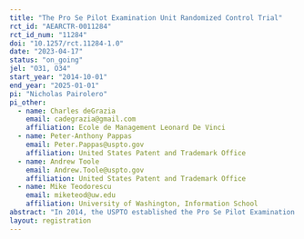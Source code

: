 ```yaml
---
title: "The Pro Se Pilot Examination Unit Randomized Control Trial"
rct_id: "AEARCTR-0011284"
rct_id_num: "11284"
doi: "10.1257/rct.11284-1.0"
date: "2023-04-17"
status: "on_going"
jel: "O31, O34"
start_year: "2014-10-01"
end_year: "2025-01-01"
pi: "Nicholas Pairolero"
pi_other:
  - name: Charles deGrazia
    email: cadegrazia@gmail.com
    affiliation: Ecole de Management Leonard De Vinci
  - name: Peter-Anthony Pappas
    email: Peter.Pappas@uspto.gov
    affiliation: United States Patent and Trademark Office
  - name: Andrew Toole
    email: Andrew.Toole@uspto.gov
    affiliation: United States Patent and Trademark Office
  - name: Mike Teodorescu
    email: miketeod@uw.edu
    affiliation: University of Washington, Information School
abstract: "In 2014, the USPTO established the Pro Se Pilot Examination Unit (PSPEU) to help inventors without legal representation (pro se inventors) as they went through the patent examination process by providing enhanced guidance and information. After stratifying by technology, pro se patent applications were randomly assigned to the treatment group, the PSPEU, or the control group, the regular examination process."
layout: registration
---
```


